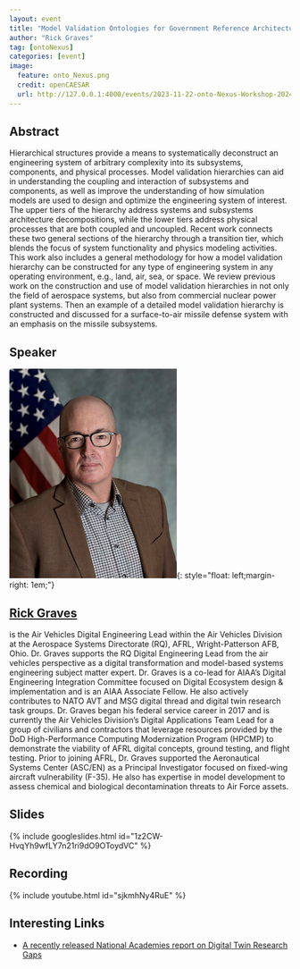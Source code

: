 ```yaml
---
layout: event
title: "Model Validation Ontologies for Government Reference Architectures"
author: "Rick Graves"
tag: [ontoNexus]
categories: [event]
image:
  feature: onto_Nexus.png
  credit: openCAESAR
  url: http://127.0.0.1:4000/events/2023-11-22-onto-Nexus-Workshop-2024
---
```


## Abstract

Hierarchical structures provide a means to systematically deconstruct an engineering system of arbitrary complexity into its subsystems, components, and physical processes. Model validation hierarchies can aid in understanding the coupling and interaction of subsystems and components, as well as improve the understanding of how simulation models are used to design and optimize the engineering system of interest. The upper tiers of the hierarchy address systems and subsystems architecture decompositions, while the lower tiers address physical processes that are both coupled and uncoupled. Recent work connects these two general sections of the hierarchy through a transition tier, which blends the focus of system functionality and physics modeling activities. This work also includes a general methodology for how a model validation hierarchy can be constructed for any type of engineering system in any operating environment, e.g., land, air, sea, or space. We review previous work on the construction and use of model validation hierarchies in not only the field of aerospace systems, but also from commercial nuclear power plant systems. Then an example of a detailed model validation hierarchy is constructed and discussed for a surface-to-air missile defense system with an emphasis on the missile subsystems.

## Speaker

![Rick Graves](img/Graves.png){: style="float: left;margin-right: 1em;"}

<h2><a href="mailto:rick.graves.1@us.af.mil">Rick Graves</a></h2> is the Air Vehicles Digital Engineering Lead within the Air Vehicles Division at the Aerospace Systems Directorate (RQ), AFRL, Wright-Patterson AFB, Ohio. Dr. Graves supports the RQ Digital Engineering Lead from the air vehicles perspective as a digital transformation and model-based systems engineering subject matter expert. Dr. Graves is a co-lead for AIAA’s Digital Engineering Integration Committee focused on Digital Ecosystem design & implementation and is an AIAA Associate Fellow. He also actively contributes to NATO AVT and MSG digital thread and digital twin research task groups. Dr. Graves began his federal service career in 2017 and is currently the Air Vehicles Division’s Digital Applications Team Lead for a group of civilians and contractors that leverage resources provided by the DoD High-Performance Computing Modernization Program (HPCMP) to demonstrate the viability of AFRL digital concepts, ground testing, and flight testing. Prior to joining AFRL, Dr. Graves supported the Aeronautical Systems Center (ASC/EN) as a Principal Investigator focused on fixed-wing aircraft vulnerability (F-35). He also has expertise in model development to assess chemical and biological decontamination threats to Air Force assets.

## Slides

{% include googleslides.html id="1z2CW-HvqYh9wfLY7n21ri9dO9OToydVC" %}

## Recording

{% include youtube.html id="sjkmhNy4RuE" %}

## Interesting Links

-  [A recently released National Academies report on Digital Twin Research Gaps](https://www.nationalacademies.org/our-work/foundational-research-gaps-and-future-directions-for-digital-twins)